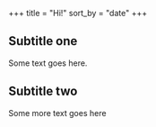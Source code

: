 +++
title = "Hi!"
sort_by = "date"
+++

## Subtitle one

Some text goes here.

## Subtitle two

Some more text goes here

